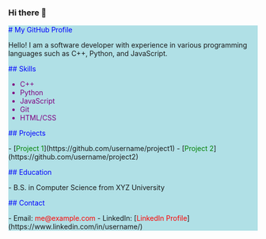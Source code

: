 ### Hi there 👋

<div style="background-color: powderblue;">
<p style="color: blue;">
# My GitHub Profile
</p>
<p>
Hello! I am a software developer with experience in various programming languages such as C++, Python, and JavaScript.
</p>

<p style="color: blue;">
## Skills
</p>
<ul>
  <li style="color: purple;">C++</li>
  <li style="color: purple;">Python</li>
  <li style="color: purple;">JavaScript</li>
  <li style="color: purple;">Git</li>
  <li style="color: purple;">HTML/CSS</li>
</ul>

<p style="color: blue;">
## Projects
</p>
- [<a style="color: green;">Project 1</a>](https://github.com/username/project1)
- [<a style="color: green;">Project 2</a>](https://github.com/username/project2)

<p style="color: blue;">
## Education
</p>
- B.S. in Computer Science from XYZ University

<p style="color: blue;">
## Contact
</p>
- Email: <a style="color: red;">me@example.com</a>
- LinkedIn: [<a style="color: red;">LinkedIn Profile</a>](https://www.linkedin.com/in/username/)
</div>
